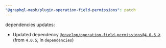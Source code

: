 ```yaml
---
"@graphql-mesh/plugin-operation-field-permissions": patch
---
```

dependencies updates:
  - Updated dependency [`@envelop/operation-field-permissions@4.0.6` ↗︎](https://www.npmjs.com/package/@envelop/operation-field-permissions/v/4.0.6) (from `4.0.5`, in `dependencies`)
